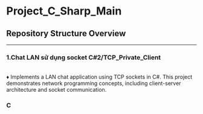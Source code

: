 # Project_C_Sharp_Main
<h2>Repository Structure Overview</h2>

---

<h3>1.Chat LAN sử dụng socket C#2/TCP_Private_Client</h3>
<br>
♦ Implements a LAN chat application using TCP sockets in C#. This project demonstrates network programming concepts, including client-server architecture and socket communication.
<br>
<h3>C</h3>
